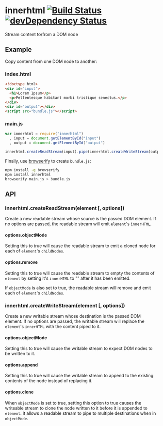 # innerhtml [![Build Status](https://img.shields.io/travis/alanshaw/innerhtml/master.svg)](https://travis-ci.org/alanshaw/innerhtml) [![devDependency Status](https://david-dm.org/alanshaw/innerhtml/dev-status.svg)](https://david-dm.org/alanshaw/innerhtml#info=devDependencies)

Stream content to/from a DOM node

## Example

Copy content from one DOM node to another:

### index.html

```html
<!doctype html>
<div id="input">
  <h1>Lorem Ipsum</p>
  <p>Pellentesque habitant morbi tristique senectus.</p>
</div>
<div id="output"></div>
<script src="bundle.js"></script>
```

### main.js

```js
var innerhtml = require("innerhtml")
  , input = document.getElementById("input")
  , output = document.getElementById("output")

innerhtml.createReadStream(input).pipe(innerhtml.createWriteStream(output))
```

Finally, use [browserify](http://browserify.org/) to create `bundle.js`:

```sh
npm install -g browserify
npm install innerhtml
browserify main.js > bundle.js
```

## API

### innerhtml.createReadStream(element [, options])

Create a new readable stream whose source is the passed DOM element. If no options are passed, the readable stream will emit `element`'s `innerHTML`.

#### options.objectMode

Setting this to true will cause the readable stream to emit a cloned node for each of `element`'s `childNodes`.

#### options.remove

Setting this to true will cause the readable stream to empty the contents of `element` by setting it's `innerHTML` to "" after it has been emitted.

If `objectMode` is also set to true, the readable stream will remove and emit each of `element`'s `childNodes`.

### innerhtml.createWriteStream(element [, options])

Create a new writable stream whose destination is the passed DOM element. If no options are passed, the writable stream will replace the `element`'s `innerHTML` with the content piped to it. 

#### options.objectMode

Setting this to true will cause the writable stream to expect DOM nodes to be written to it.

#### options.append

Setting this to true will cause the writable stream to append to the existing contents of the node instead of replacing it.

#### options.clone

When `objectMode` is set to true, setting this option to true causes the writeable stream to clone the node written to it before it is appended to `element`. It allows a readable stream to pipe to multiple destinations when in `objectMode`.
